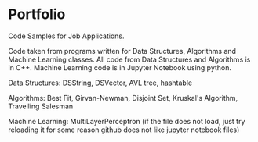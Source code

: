 # Portfolio
Code Samples for Job Applications.


Code taken from programs written for Data Structures, Algorithms and Machine Learning classes. All code from Data Structures and Algorithms is in C++. Machine Learning code is in Jupyter Notebook using python.

Data Structures: DSString, DSVector, AVL tree, hashtable

Algorithms: Best Fit, Girvan-Newman, Disjoint Set, Kruskal's Algorithm, Travelling Salesman

Machine Learning: MultiLayerPerceptron (if the file does not load, just try reloading it for some reason github does not like jupyter notebook files)
